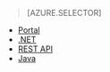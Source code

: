 > [AZURE.SELECTOR] 
- [Portal](/documentation/articles/media-services-portal-configure-content-key-auth-policy/)
- [.NET](/documentation/articles/media-services-dotnet-configure-content-key-auth-policy/)
- [REST API](/documentation/articles/media-services-rest-configure-content-key-auth-policy/)
- [Java](https://github.com/southworkscom/azure-sdk-for-media-services-java-samples)
<!---HONumber=67-->